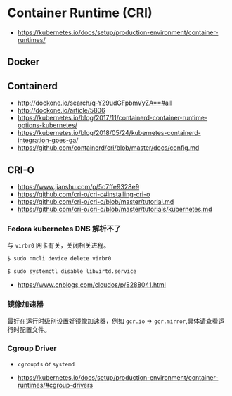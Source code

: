 # Container Runtime (CRI)

* https://kubernetes.io/docs/setup/production-environment/container-runtimes/

## Docker

## Containerd

* http://dockone.io/search/q-Y29udGFpbmVyZA==#all
* http://dockone.io/article/5806
* https://kubernetes.io/blog/2017/11/containerd-container-runtime-options-kubernetes/
* https://kubernetes.io/blog/2018/05/24/kubernetes-containerd-integration-goes-ga/
* https://github.com/containerd/cri/blob/master/docs/config.md

## CRI-O

* https://www.jianshu.com/p/5c7ffe9328e9
* https://github.com/cri-o/cri-o#installing-cri-o
* https://github.com/cri-o/cri-o/blob/master/tutorial.md
* https://github.com/cri-o/cri-o/blob/master/tutorials/kubernetes.md

### Fedora kubernetes DNS 解析不了

与 `virbr0` 网卡有关，关闭相关进程。

```bash
$ sudo nmcli device delete virbr0

$ sudo systemctl disable libvirtd.service
```

* https://www.cnblogs.com/cloudos/p/8288041.html

### 镜像加速器

最好在运行时级别设置好镜像加速器，例如 `gcr.io` => `gcr.mirror`,具体请查看运行时配置文件。

### Cgroup Driver

* `cgroupfs` or `systemd`

* https://kubernetes.io/docs/setup/production-environment/container-runtimes/#cgroup-drivers
